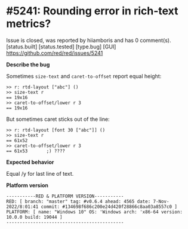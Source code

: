 
#5241: Rounding error in rich-text metrics?
================================================================================
Issue is closed, was reported by hiiamboris and has 0 comment(s).
[status.built] [status.tested] [type.bug] [GUI]
<https://github.com/red/red/issues/5241>

**Describe the bug**

Sometimes `size-text` and `caret-to-offset` report equal height:
```
>> r: rtd-layout ["abc"] ()
>> size-text r
== 19x16
>> caret-to-offset/lower r 3
== 19x16
```
But sometimes caret sticks out of the line:
```
>> r: rtd-layout [font 30 ["abc"]] ()
>> size-text r
== 61x52
>> caret-to-offset/lower r 3
== 61x53       ;) ????
```

**Expected behavior**

Equal /y for last line of text.

**Platform version**

```
-----------RED & PLATFORM VERSION----------- 
RED: [ branch: "master" tag: #v0.6.4 ahead: 4565 date: 7-Nov-2022/8:01:41 commit: #134698f686c200e24d420f28866c8aa03a8557c0 ]
PLATFORM: [ name: "Windows 10" OS: 'Windows arch: 'x86-64 version: 10.0.0 build: 19044 ]
--------------------------------------------
```


